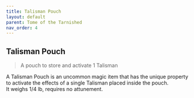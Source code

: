 ```yaml
---
title: Talisman Pouch
layout: default
parent: Tome of the Tarnished
nav_order: 4
---
```


## Talisman Pouch

> A pouch to store and activate 1 Talisman

A Talisman Pouch is an uncommon magic item that has the unique property to activate the effects of a single Talisman placed inside the pouch.  
It weighs 1/4 lb, requires no attunement.